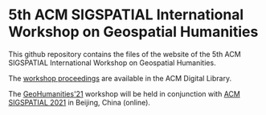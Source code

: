 # 5th ACM SIGSPATIAL International Workshop on Geospatial Humanities

This github repository contains the files of the website of the 5th ACM SIGSPATIAL International Workshop on Geospatial Humanities.

The [workshop proceedings](https://dl.acm.org/doi/proceedings/10.1145/3486187) are available in the ACM Digital Library. 

The [GeoHumanities'21](https://ludovicmoncla.github.io/sigspatial-geohumanities-2022/) workshop will be held in conjunction with [ACM SIGSPATIAL 2021](http://sigspatial2021.sigspatial.org) in Beijing, China (online).

